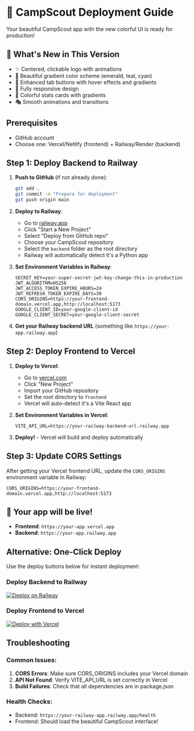 # 🚀 CampScout Deployment Guide

Your beautiful CampScout app with the new colorful UI is ready for production! 

## 🎨 What's New in This Version
- ✨ Centered, clickable logo with animations
- 🌈 Beautiful gradient color scheme (emerald, teal, cyan)
- 🎯 Enhanced tab buttons with hover effects and gradients
- 📱 Fully responsive design
- 🎪 Colorful stats cards with gradients
- 🎭 Smooth animations and transitions

## Prerequisites
- GitHub account
- Choose one: Vercel/Netlify (frontend) + Railway/Render (backend)

## Step 1: Deploy Backend to Railway

1. **Push to GitHub** (if not already done):
   ```bash
   git add .
   git commit -m "Prepare for deployment"
   git push origin main
   ```

2. **Deploy to Railway**:
   - Go to [railway.app](https://railway.app)
   - Click "Start a New Project"
   - Select "Deploy from GitHub repo"
   - Choose your CampScout repository
   - Select the `backend` folder as the root directory
   - Railway will automatically detect it's a Python app

3. **Set Environment Variables in Railway**:
   ```
   SECRET_KEY=your-super-secret-jwt-key-change-this-in-production
   JWT_ALGORITHM=HS256
   JWT_ACCESS_TOKEN_EXPIRE_HOURS=24
   JWT_REFRESH_TOKEN_EXPIRE_DAYS=30
   CORS_ORIGINS=https://your-frontend-domain.vercel.app,http://localhost:5173
   GOOGLE_CLIENT_ID=your-google-client-id
   GOOGLE_CLIENT_SECRET=your-google-client-secret
   ```

4. **Get your Railway backend URL** (something like `https://your-app.railway.app`)

## Step 2: Deploy Frontend to Vercel

1. **Deploy to Vercel**:
   - Go to [vercel.com](https://vercel.com)
   - Click "New Project"
   - Import your GitHub repository
   - Set the root directory to `frontend`
   - Vercel will auto-detect it's a Vite React app

2. **Set Environment Variables in Vercel**:
   ```
   VITE_API_URL=https://your-railway-backend-url.railway.app
   ```

3. **Deploy!** - Vercel will build and deploy automatically

## Step 3: Update CORS Settings

After getting your Vercel frontend URL, update the `CORS_ORIGINS` environment variable in Railway:
```
CORS_ORIGINS=https://your-frontend-domain.vercel.app,http://localhost:5173
```

## 🎉 Your app will be live!

- **Frontend**: `https://your-app.vercel.app`
- **Backend**: `https://your-app.railway.app`

## Alternative: One-Click Deploy

Use the deploy buttons below for instant deployment:

### Deploy Backend to Railway
[![Deploy on Railway](https://railway.app/button.svg)](https://railway.app/template/your-template)

### Deploy Frontend to Vercel
[![Deploy with Vercel](https://vercel.com/button)](https://vercel.com/new/clone?repository-url=https://github.com/your-username/your-repo&project-name=campscout-frontend&repository-name=campscout-frontend&root-directory=frontend)

## Troubleshooting

### Common Issues:
1. **CORS Errors**: Make sure CORS_ORIGINS includes your Vercel domain
2. **API Not Found**: Verify VITE_API_URL is set correctly in Vercel
3. **Build Failures**: Check that all dependencies are in package.json

### Health Checks:
- Backend: `https://your-railway-app.railway.app/health`
- Frontend: Should load the beautiful CampScout interface!